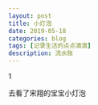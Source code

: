 ```yaml
---
layout: post
title: 小灯泡
date: 2019-05-18
categories: blog
tags: [记录生活的点点滴滴]
description: 流水账
---
```


1 

去看了宋翔的宝宝小灯泡












